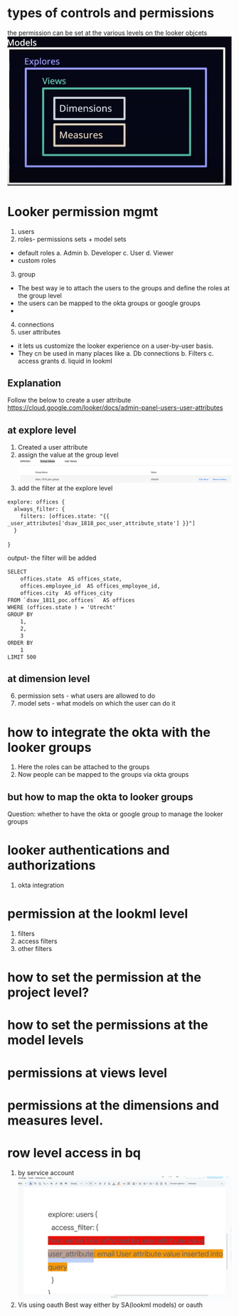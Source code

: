 # types of controls and permissions

the permission can be set at the various levels on the looker objcets
![img_11.png](img_11.png)

# Looker permission mgmt

1. users
2. roles- permissions sets + model sets
* default roles
  a. Admin
  b. Developer
  c. User
  d. Viewer
* custom roles
3. group
*  The best way ie to attach the users to the groups and define the roles at the group level
* the users can be mapped to the okta groups or google groups
* 
4. connections
5. user attributes
* it lets us customize the looker experience on a user-by-user basis.
* They cn be used in many places like
  a. Db connections
  b. Filters
  c. access grants
  d. liquid in lookml

## Explanation
Follow the below to create a user attribute
https://cloud.google.com/looker/docs/admin-panel-users-user-attributes

## at explore level
1. Created a user attribute
2. assign the value at the group level
![img_13.png](img_13.png)
3. add the filter at the explore level
```angular2html
explore: offices {
  always_filter: {
    filters: [offices.state: "{{ _user_attributes['dsav_1818_poc_user_attribute_state'] }}"]
  }

}
```
output- the filter will be added
```angular2html
SELECT
    offices.state  AS offices_state,
    offices.employee_id  AS offices_employee_id,
    offices.city  AS offices_city
FROM `dsav_1811_poc.offices`  AS offices
WHERE (offices.state ) = 'Utrecht'
GROUP BY
    1,
    2,
    3
ORDER BY
    1
LIMIT 500
```

## at dimension level




6. permission sets - what users are allowed to do
7. model sets  - what models on which the user can do it

# how to integrate the okta with the looker groups
1. Here the roles can be attached to the groups
2. Now people can be mapped to the groups via okta groups

## but how to map the okta to looker groups

Question: whether to have the okta or google group to manage the looker groups


# looker authentications and authorizations

1. okta integration


# permission at the lookml level
1. filters
2.  access filters
3. other filters

# how to set the permission at the project level?


# how to set the permissions at the model levels

# permissions at views level

# permissions at the dimensions and measures level.


# row level access in bq

1. by service account
![img_14.png](img_14.png)
2. Vis using oauth
Best way either by SA(lookml models) or oauth



